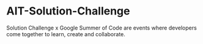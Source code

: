 # AIT-Solution-Challenge
 Solution Challenge x Google Summer of Code are events where developers come together to learn, create and collaborate. 
